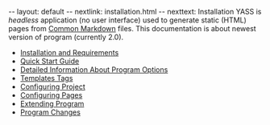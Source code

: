 -- layout: default
-- nextlink: installation.html
-- nexttext: Installation
YASS is *headless* application (no user interface) used to generate static
(HTML) pages from [Common Markdown](https://commonmark.org/) files. This
documentation is about newest version of program (currently 2.0).

- [Installation and Requirements](installation.html)
- [Quick Start Guide](quickstart.html)
- [Detailed Information About Program Options](details.html)
- [Templates Tags](tags.html)
- [Configuring Project](configuration.html)
- [Configuring Pages](pages.html)
- [Extending Program](extending.html)
- [Program Changes](changes.html)
